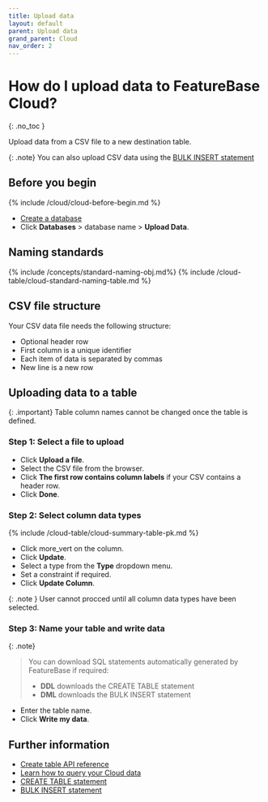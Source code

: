 ```yaml
---
title: Upload data
layout: default
parent: Upload data
grand_parent: Cloud
nav_order: 2
---
```


# How do I upload data to FeatureBase Cloud?
{: .no_toc }

Upload data from a CSV file to a new destination table.

{: .note}
You can also upload CSV data using the [BULK INSERT statement](/docs/sql-guide/statements/statement-insert-bulk)

## Before you begin

{% include /cloud/cloud-before-begin.md %}
* [Create a database](/docs/cloud/cloud-databases/cloud-db-create-custom)
* Click **Databases** > database name > **Upload Data**.

## Naming standards

{% include /concepts/standard-naming-obj.md%}
{% include /cloud-table/cloud-standard-naming-table.md %}

## CSV file structure

Your CSV data file needs the following structure:

* Optional header row
* First column is a unique identifier
* Each item of data is separated by commas
* New line is a new row

## Uploading data to a table

{: .important}
Table column names cannot be changed once the table is defined.

### Step 1: Select a file to upload

* Click **Upload a file**.
* Select the CSV file from the browser.
* Click **The first row contains column labels** if your CSV contains a header row.
* Click **Done**.

### Step 2: Select column data types

{% include /cloud-table/cloud-summary-table-pk.md %}

* Click <span class="material-icons md-18">more_vert</span> on the column.
* Click **Update**.
* Select a type from the **Type** dropdown menu.
* Set a constraint if required.
* Click **Update Column**.

{: .note }
User cannot procced until all column data types have been selected.

### Step 3: Name your table and write data

{: .note}
>You can download SQL statements automatically generated by FeatureBase if required:
>* **DDL** downloads the CREATE TABLE statement
>* **DML** downloads the BULK INSERT statement

* Enter the table name.
* Click **Write my data**.

## Further information

- [Create table API reference](https://api-docs-featurebase-cloud.redoc.ly/latest#operation/createTable)
- [Learn how to query your Cloud data](/docs/cloud/cloud-query/cloud-query-data)
- [CREATE TABLE statement](/docs/sql-guide/statements/statement-table-create)
- [BULK INSERT statement](/docs/sql-guide/statements/statement-insert-bulk)
